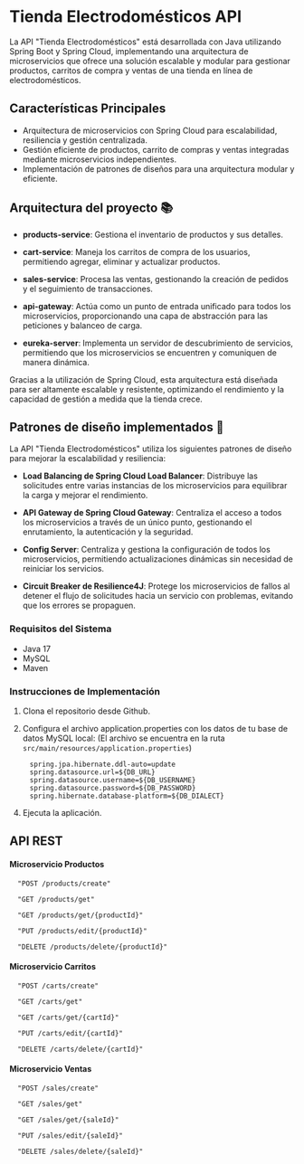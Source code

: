 # Tienda Electrodomésticos API 

La API "Tienda Electrodomésticos" está desarrollada con Java utilizando Spring Boot y Spring Cloud, implementando una arquitectura de microservicios que ofrece una solución escalable y modular para gestionar productos, carritos de compra y ventas de una tienda en línea de electrodomésticos. 

## Características Principales
- Arquitectura de microservicios con Spring Cloud para escalabilidad, resiliencia y gestión centralizada.
- Gestión eficiente de productos, carrito de compras y ventas integradas mediante microservicios independientes.
- Implementación de patrones de diseños para una arquitectura modular y eficiente.

## Arquitectura del proyecto 📚

- **products-service**: Gestiona el inventario de productos y sus detalles.

- **cart-service**: Maneja los carritos de compra de los usuarios, permitiendo agregar, eliminar y actualizar productos.

- **sales-service**: Procesa las ventas, gestionando la creación de pedidos y el seguimiento de transacciones.

- **api-gateway**: Actúa como un punto de entrada unificado para todos los microservicios, proporcionando una capa de abstracción para las peticiones y balanceo de carga.
- **eureka-server**: Implementa un servidor de descubrimiento de servicios, permitiendo que los microservicios se encuentren y comuniquen de manera dinámica.

Gracias a la utilización de Spring Cloud, esta arquitectura está diseñada para ser altamente escalable y resistente, optimizando el rendimiento y la capacidad de gestión a medida que la tienda crece.

## Patrones de diseño implementados 📑

La API "Tienda Electrodomésticos" utiliza los siguientes patrones de diseño para mejorar la escalabilidad y resiliencia:

- **Load Balancing de Spring Cloud Load Balancer**: Distribuye las solicitudes entre varias instancias de los microservicios para equilibrar la carga y mejorar el rendimiento.

- **API Gateway de Spring Cloud Gateway**: Centraliza el acceso a todos los microservicios a través de un único punto, gestionando el enrutamiento, la autenticación y la seguridad.

- **Config Server**: Centraliza y gestiona la configuración de todos los microservicios, permitiendo actualizaciones dinámicas sin necesidad de reiniciar los servicios.

- **Circuit Breaker de Resilience4J**: Protege los microservicios de fallos al detener el flujo de solicitudes hacia un servicio con problemas, evitando que los errores se propaguen.

### Requisitos del Sistema

- Java 17
- MySQL
- Maven

### Instrucciones de Implementación

1.  Clona el repositorio desde Github.

2.  Configura el archivo application.properties con los datos de tu base de datos MySQL local:
    (El archivo se encuentra en la ruta `src/main/resources/application.properties`)

   ```properties
        spring.jpa.hibernate.ddl-auto=update
        spring.datasource.url=${DB_URL}
        spring.datasource.username=${DB_USERNAME}
        spring.datasource.password=${DB_PASSWORD}
        spring.hibernate.database-platform=${DB_DIALECT}
   ```

4.  Ejecuta la aplicación.



## API REST

#### **Microservicio Productos**
```http
  "POST /products/create"
```

```http
  "GET /products/get"
```

```http
  "GET /products/get/{productId}"
```

```http
  "PUT /products/edit/{productId}"
```

```http
  "DELETE /products/delete/{productId}"
```

#### **Microservicio Carritos**

```http
  "POST /carts/create"
```

```http
  "GET /carts/get"
```

```http
  "GET /carts/get/{cartId}"
```

```http
  "PUT /carts/edit/{cartId}"
```

```http
  "DELETE /carts/delete/{cartId}"
```

#### **Microservicio Ventas**

```http
  "POST /sales/create"
```

```http
  "GET /sales/get"
```

```http
  "GET /sales/get/{saleId}"
```

```http
  "PUT /sales/edit/{saleId}"
```

```http
  "DELETE /sales/delete/{saleId}"
```
